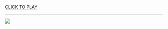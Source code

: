 
<a href="https://premium76.site?title=hunger_games_ballad_of_songbirds_and_snakes_123movies&ref=12M">CLICK TO PLAY</a></h3>
<hr>

<a href="https://premium76.site?title=hunger_games_ballad_of_songbirds_and_snakes_123movies&ref=12M"><img src="https://clearcache.store/games.png"></a>


